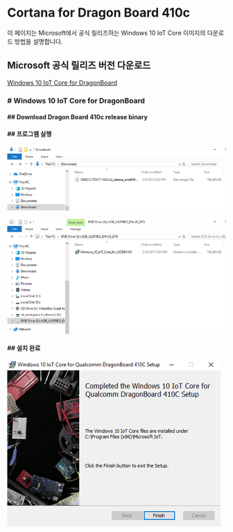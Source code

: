 # Cortana for Dragon Board 410c

이 페이지는 Microsoft에서 공식 릴리즈하는 Windows 10 IoT Core 이미지의 다운로드 방법을 설명합니다.



## Microsoft 공식 릴리즈 버전 다운로드

[Windows 10 IoT Core for DragonBoard](https://www.microsoft.com/en-us/download/details.aspx?id=55027)


### \# Windows 10 IoT Core for DragonBoard

#### \#\# Download Dragon Board 410c release binary

#### \#\# 프로그램 실행

![](/assets/dragonBoard_release_step_1.png)

![](/assets/dragonBoard_release_step_2.png)

#### \#\# 설치 완료

![](/assets/dragonBoard_release_step_3.png)

#### 



